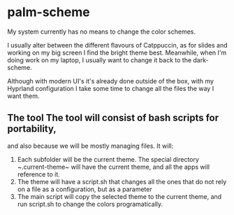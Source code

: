 # palm-scheme

My system currently has no means to change the color schemes.

I usually alter between the different flavours of Catppuccin,
as for slides and working on my big screen I find the bright theme
best. Meanwhile, when I'm doing work on my laptop, I usually want to
change it back to the dark-scheme.

Although with modern UI's it's already done outside of the box, with my
Hyprland configuration I take some time to change all the files the way
I want them.

## The tool The tool will consist of bash scripts for portability,
and also because we will be mostly managing files. It will:

1. Each subfolder will be the current theme. The special directory
   ~.current-theme~ will have the current theme, and all the apps will
   reference to it.
2. The theme will have a script.sh that changes all the ones that do
   not rely on a file as a configuration, but as a parameter
3. The main script will copy the selected theme to the current theme, and
   run script.sh to change the colors programatically.


